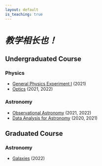 ```yaml
---
layout: default
is_teaching: true
---
```


# ***教学相长也！***

## Undergraduated Course

### Physics
- [General Physics Experiment I]() (2021)
- [Optics](https://github.com/fengshuai0210/Course_Optics/blob/main/README.md) (2021, 2022)

### Astronomy
- [Observational Astronomy]() (2021, 2022)
- [Data Analysis for Astronomy]() (2020, 2021)

## Graduated Course

### Astronomy
- [Galaxies](https://github.com/fengshuai0210/Course_Galaxies) (2022)
